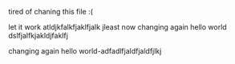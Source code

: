 tired of chaning this file :(

let it work atldjkfalkfjaklfjalk
jleast now changing again 
hello world 
dslfjalfkjakldjfaklfj 

changing again 
hello world-adfadlfjaldfjaldfjlkj 
 

